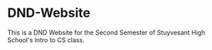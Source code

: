 # DND-Website
This is a DND Website for the Second Semester of Stuyvesant High School's Intro to CS class.
